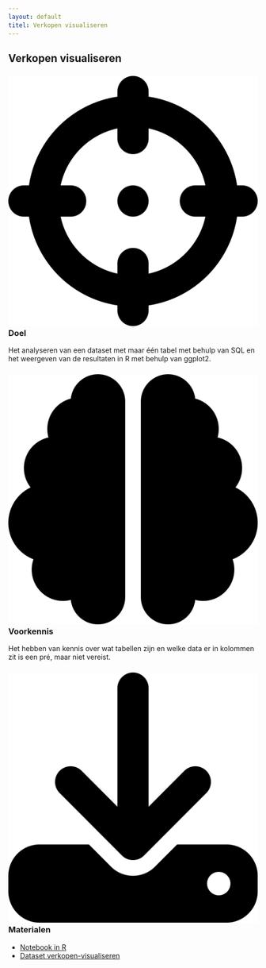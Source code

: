 ```yaml
---
layout: default
titel: Verkopen visualiseren
---
```


## Verkopen visualiseren

### <span><img class="inline-h2-icon" src="../assets/svg/crosshairs.svg" /> Doel</span>

Het analyseren van een dataset met maar één tabel met behulp van SQL en het weergeven van de resultaten in R met behulp van ggplot2.

### <span><img class="inline-h2-icon" src="../assets/svg/brain.svg" /> Voorkennis</span>

Het hebben van kennis over wat tabellen zijn en welke data er in kolommen zit is een pré, maar niet vereist.

### <span><img class="inline-h2-icon" src="../assets/svg/download.svg" /> Materialen</span>

- [Notebook in R](/notebook/verkopen-visualiseren.Rmd)
- [Dataset verkopen-visualiseren](/dataset/verkopen-visualiseren.xlsx)
